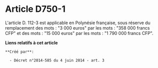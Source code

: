 # Article D750-1

L'article D. 112-3 est applicable en Polynésie française, sous réserve du remplacement des mots : "3 000 euros" par les
mots : "358 000 francs CFP" et des mots : "15 000 euros" par les mots : "1 790 000 francs CFP".

**Liens relatifs à cet article**

	**Créé par**:

	  - Décret n°2014-585 du 4 juin 2014 - art. 3
